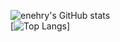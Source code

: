 ![enehry's GitHub stats](https://github-readme-stats.vercel.app/api?username=enehry&count_private=true&show_icons=true&theme=onedark)
<br/>
[![Top Langs](https://github-readme-stats.vercel.app/api/top-langs/?username=enehry&layout=compact&count_private=true&show_icons=true&theme=onedark)]
